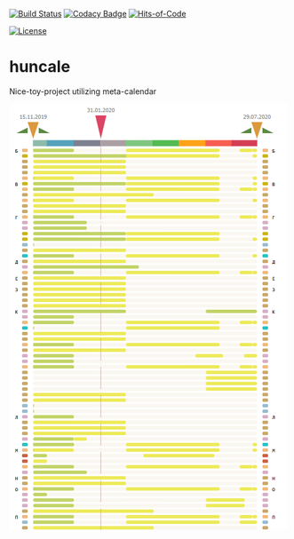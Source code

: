 [![Build Status](https://travis-ci.com/eparovyshnaya/huncale.svg?branch=master)](https://travis-ci.com/eparovyshnaya/huncale)
[![Codacy Badge](https://api.codacy.com/project/badge/Grade/e5f866ca0c7f4718824388c174592c0a)](https://www.codacy.com/manual/elena.parovyshnaya/huncale?utm_source=github.com&amp;utm_medium=referral&amp;utm_content=eparovyshnaya/huncale&amp;utm_campaign=Badge_Grade)
[![Hits-of-Code](https://hitsofcode.com/github/eparovyshnaya/huncale)](https://hitsofcode.com/view/github/eparovyshnaya/huncale)

[![License](https://img.shields.io/badge/License-MIT-green.svg)](https://github.com/eparovyshnaya/huncale/blob/master/LICENSE)


# huncale
Nice-toy-project utilizing meta-calendar


![](/screens/huncale-shot.png "Hunting Calendar")
